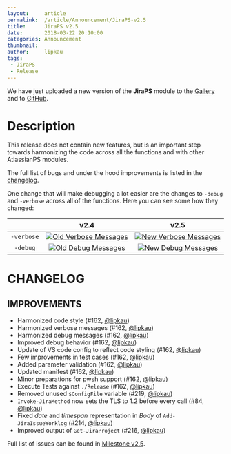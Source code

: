 ```yaml
---
layout:     article
permalink:  /article/Announcement/JiraPS-v2.5
title:      JiraPS v2.5
date:       2018-03-22 20:10:00
categories: Announcement
thumbnail:  
author:     lipkau
tags:
 - JiraPS
 - Release
---
```


We have just uploaded a new version of the **JiraPS** module to the [Gallery](https://www.powershellgallery.com/packages/JiraPS/2.5.0) and to [GitHub](https://github.com/AtlassianPS/JiraPS/tree/v2.5.0).
<!--more-->

# Description

This release does not contain new features, but is an important step towards harmonizing the code across all the functions and with other AtlassianPS modules.

The full list of bugs and under the hood improvements is listed in the [changelog](#changelog).

One change that will make debugging a lot easier are the changes to `-debug` and `-verbose` across all of the functions.
Here you can see some how they changed:

| |v2.4|v2.5|
|:-:|:------:|:------:|
|`-verbose`|[![Old Verbose Messages](/assets/img/2018-03-22-JiraPS-v2.5-JiraPS2.4-verbose_thumbnail.png)](/assets/img/2018-03-22-JiraPS-v2.5-JiraPS2.4-verbose.png)|[![New Verbose Messages](/assets/img/2018-03-22-JiraPS-v2.5-JiraPS2.5-verbose_thumbnail.png)](/assets/img/2018-03-22-JiraPS-v2.5-JiraPS2.5-verbose.png)|
|`-debug`|[![Old Debug Messages](/assets/img/2018-03-22-JiraPS-v2.5-JiraPS2.4-debug_thumbnail.png)](/assets/img/2018-03-22-JiraPS-v2.5-JiraPS2.4-debug.png)|[![New Debug Messages](/assets/img/2018-03-22-JiraPS-v2.5-JiraPS2.5-debug_thumbnail.png)](/assets/img/2018-03-22-JiraPS-v2.5-JiraPS2.5-debug.png)|

# CHANGELOG

## IMPROVEMENTS

* Harmonized code style (#162, [@lipkau][])
* Harmonized verbose messages (#162, [@lipkau][])
* Harmonized debug messages (#162, [@lipkau][])
* Improved debug behavior (#162, [@lipkau][])
* Update of VS code config to reflect code styling (#162, [@lipkau][])
* Few improvements in test cases (#162, [@lipkau][])
* Added parameter validation (#162, [@lipkau][])
* Updated manifest (#162, [@lipkau][])
* Minor preparations for pwsh support (#162, [@lipkau][])
* Execute Tests against `./Release` (#162, [@lipkau][])
* Removed unused `$ConfigFile` variable (#219, [@lipkau][])
* `Invoke-JiraMethod` now sets the TLS to 1.2 before every call (#84, [@lipkau][])
* Fixed _date_ and _timespan_ representation in _Body_ of `Add-JiraIssueWorklog` (#214, [@lipkau][])
* Improved output of `Get-JiraProject` (#216, [@lipkau][])

Full list of issues can be found in [Milestone v2.5](https://github.com/AtlassianPS/JiraPS/milestone/8).

<!-- reference-style links -->
  [@alexsuslin]: https://github.com/alexsuslin
  [@axxelG]: https://github.com/axxelG
  [@beaudryj]: https://github.com/beaudryj
  [@brianbunke]: https://github.com/brianbunke
  [@Clijsters]: https://github.com/Clijsters
  [@colhal]: https://github.com/colhal
  [@Dejulia489]: https://github.com/Dejulia489
  [@ebekker]: https://github.com/ebekker
  [@jkknorr]: https://github.com/jkknorr
  [@kittholland]: https://github.com/kittholland
  [@LiamLeane]: https://github.com/LiamLeane
  [@lipkau]: https://github.com/lipkau
  [@lukhase]: https://github.com/lukhase
  [@padgers]: https://github.com/padgers
  [@ThePSAdmin]: https://github.com/ThePSAdmin
